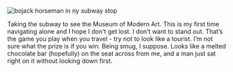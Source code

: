 ![bojack horseman in ny subway stop](http://s.newsweek.com/sites/www.newsweek.com/files/styles/lg/public/2015/05/14/nyc-subway.jpg)  


Taking the subway to see the Museum of Modern Art. This is my first time navigating alone and I hope I don’t get lost. I don’t want to stand out. That’s the game you play when you travel - try not to look like a tourist. I’m not sure what the prize is if you win. Being smug, I suppose. Looks like a melted chocolate bar (hopefully) on the seat across from me, and a man just sat right on it without looking down first. 
